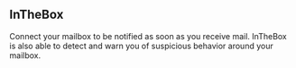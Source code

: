## InTheBox

Connect your mailbox to be notified as soon as you receive mail.
InTheBox is also able to detect and warn you of suspicious behavior around your mailbox.

